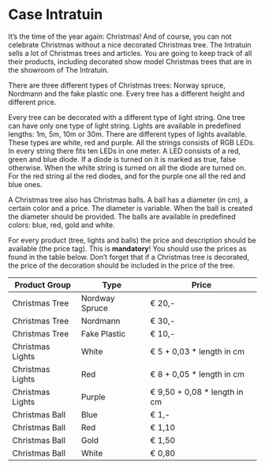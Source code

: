 # Case Intratuin

It’s the time of the year again: Christmas! And of course, you can not celebrate Christmas without a nice decorated 
Christmas tree. The Intratuin sells a lot of Christmas trees and articles. You are going to keep track of all their 
products, including decorated show model Christmas trees that are in the showroom of The Intratuin.

There are three different types of Christmas trees: Norway spruce, Nordmann and the fake plastic one. Every tree has a 
different height and different price.

Every tree can be decorated with a different type of light string. One tree can have only one type of light string. 
Lights are available in predefined lengths: 1m, 5m, 10m or 30m. There are different types of lights available. These 
types are white, red and purple. All the strings consists of RGB LEDs. In every string there fits ten LEDs in one meter. 
A LED consists of a red, green and blue diode. If a diode is turned on it is marked as true, false otherwise. When the 
white string is turned on all the diode are turned on. For the red string al the red diodes, and for the purple one all 
the red and blue ones.

A Christmas tree also has Christmas balls. A ball has a diameter (in cm), a certain color and a price. The diameter is 
variable. When the ball is created the diameter should be provided. The balls are available in predefined colors: 
blue, red, gold and white.

For every product (tree, lights and balls) the price and description should be available (the price tag). This is 
**mandatory**! You should use the prices as found in the table below. Don’t forget that if a Christmas tree is 
decorated, the price of the decoration should be included in the price of the tree.

| Product Group    | Type           | Price                             |
|------------------|----------------|-----------------------------------|
| Christmas Tree   | Nordway Spruce | &euro; 20,-                       |
| Christmas Tree   | Nordmann       | &euro; 30,-                       |
| Christmas Tree   | Fake Plastic   | &euro; 10,-                       |
| Christmas Lights | White          | &euro; 5 + 0,03 * length in cm    |
| Christmas Lights | Red            | &euro; 8 + 0,05 * length in cm    |
| Christmas Lights | Purple         | &euro; 9,50 + 0,08 * length in cm |
| Christmas Ball   | Blue           | &euro; 1,-                        |
| Christmas Ball   | Red            | &euro; 1,10                       |
| Christmas Ball   | Gold           | &euro; 1,50                       |
| Christmas Ball   | White          | &euro; 0,80                       |